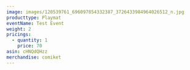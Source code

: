 ```yaml
---
image: images/120539761_696097854332387_3726433984964026512_n.jpg
producttype: Playmat
eventName: Test Event
weight: 2
pricings:
  - quantity: 1
    price: 70
asin: cHNQdQHzz
merchandise: comiket
---
```

